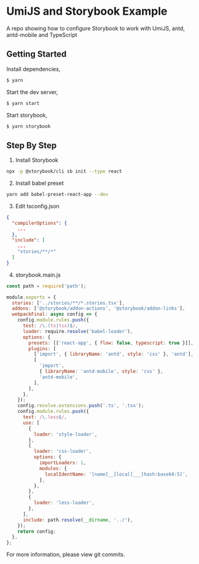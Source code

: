 # UmiJS and Storybook Example

A repo showing how to configure Storybook to work with UmiJS, antd, antd-mobile and TypeScript

## Getting Started

Install dependencies,

```bash
$ yarn
```

Start the dev server,

```bash
$ yarn start
```

Start storybook,

```bash
$ yarn storybook
```

## Step By Step

1. Install Storybook

```bash
npx -p @storybook/cli sb init --type react
```

2. Install babel preset

```bash
yarn add babel-preset-react-app --dev
```

3. Edit tsconfig.json

```json
{
  "compilerOptions": {
    ...
  },
  "include": [
    ...
    "stories/**/*"
  ]
}
```

4. storybook.main.js

```javascript
const path = require('path');

module.exports = {
  stories: ['../stories/**/*.stories.tsx'],
  addons: ['@storybook/addon-actions', '@storybook/addon-links'],
  webpackFinal: async config => {
    config.module.rules.push({
      test: /\.(ts|tsx)$/,
      loader: require.resolve('babel-loader'),
      options: {
        presets: [['react-app', { flow: false, typescript: true }]],
        plugins: [
          ['import', { libraryName: 'antd', style: 'css' }, 'antd'],
          [
            'import',
            { libraryName: 'antd-mobile', style: 'css' },
            'antd-mobile',
          ],
        ],
      },
    });
    config.resolve.extensions.push('.ts', '.tsx');
    config.module.rules.push({
      test: /\.less$/,
      use: [
        {
          loader: 'style-loader',
        },
        {
          loader: 'css-loader',
          options: {
            importLoaders: 1,
            modules: {
              localIdentName: '[name]__[local]___[hash:base64:5]',
            },
          },
        },
        {
          loader: 'less-loader',
        },
      ],
      include: path.resolve(__dirname, '../'),
    });
    return config;
  },
};

```

For more information, please view git commits.
